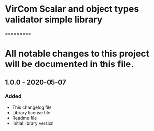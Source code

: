 # VirCom Scalar and object types validator simple library
=========
# All notable changes to this project will be documented in this file.

## 1.0.0 - 2020-05-07
### Added
* This changelog file 
* Library license file
* Readme file
* Initial library version